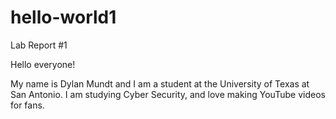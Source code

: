 # hello-world1
Lab Report #1

Hello everyone!

My name is Dylan Mundt and I am a student at the University of Texas at San Antonio. I am studying Cyber Security, and love making YouTube videos for fans.
